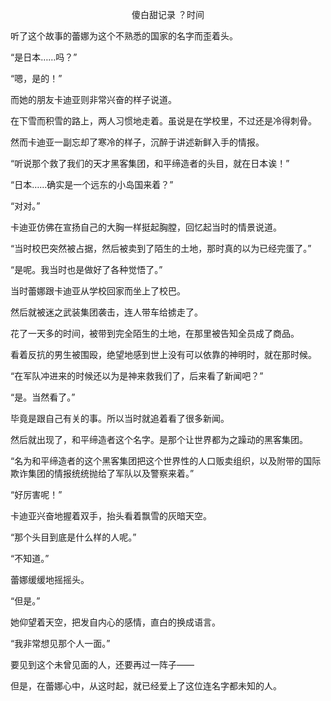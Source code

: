 <p align="center">傻白甜记录 ？时间</p>

听了这个故事的蕾娜为这个不熟悉的国家的名字而歪着头。

“是日本……吗？”

“嗯，是的！”

而她的朋友卡迪亚则非常兴奋的样子说道。

在下雪而积雪的路上，两人习惯地走着。虽说是在学校里，不过还是冷得刺骨。

然而卡迪亚一副忘却了寒冷的样子，沉醉于讲述新鲜入手的情报。

“听说那个救了我们的天才黑客集团，和平缔造者的头目，就在日本诶！”

“日本……确实是一个远东的小岛国来着？”

“对对。”

卡迪亚仿佛在宣扬自己的大胸一样挺起胸膛，回忆起当时的情景说道。

“当时校巴突然被占据，然后被卖到了陌生的土地，那时真的以为已经完蛋了。”

“是呢。我当时也是做好了各种觉悟了。”

当时蕾娜跟卡迪亚从学校回家而坐上了校巴。

然后就被迷之武装集团袭击，连人带车给掳走了。

花了一天多的时间，被带到完全陌生的土地，在那里被告知全员成了商品。

看着反抗的男生被围殴，绝望地感到世上没有可以依靠的神明时，就在那时候。

“在军队冲进来的时候还以为是神来救我们了，后来看了新闻吧？”

“是。当然看了。”

毕竟是跟自己有关的事。所以当时就追着看了很多新闻。

然后就出现了，和平缔造者这个名字。是那个让世界都为之躁动的黑客集团。

“名为和平缔造者的这个黑客集团把这个世界性的人口贩卖组织，以及附带的国际欺诈集团的情报统统抛给了军队以及警察来着。”

“好厉害呢！”

卡迪亚兴奋地握着双手，抬头看着飘雪的灰暗天空。

“那个头目到底是什么样的人呢。”

“不知道。”

蕾娜缓缓地摇摇头。

“但是。”

她仰望着天空，把发自内心的感情，直白的换成语言。

“我非常想见那个人一面。”

要见到这个未曾见面的人，还要再过一阵子——

但是，在蕾娜心中，从这时起，就已经爱上了这位连名字都未知的人。

